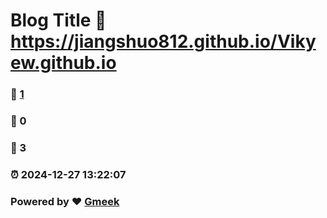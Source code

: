 # Blog Title :link: https://jiangshuo812.github.io/Vikyew.github.io 
### :page_facing_up: [1](https://jiangshuo812.github.io/Vikyew.github.io/tag.html) 
### :speech_balloon: 0 
### :hibiscus: 3 
### :alarm_clock: 2024-12-27 13:22:07 
### Powered by :heart: [Gmeek](https://github.com/Meekdai/Gmeek)
